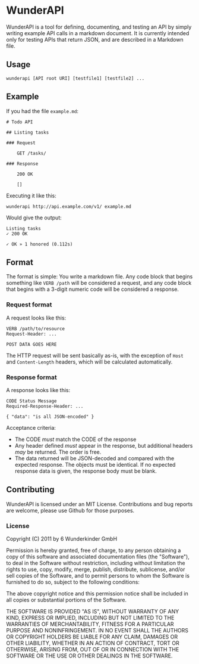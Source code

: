 # WunderAPI

WunderAPI is a tool for defining, documenting, and testing an API by simply writing example API calls in a markdown document. It is currently intended only for testing APIs that return JSON, and are described in a Markdown file.

## Usage

    wunderapi [API root URI] [testfile1] [testfile2] ...

## Example

If you had the file `example.md`:

    # Todo API

    ## Listing tasks

    ### Request

        GET /tasks/

    ### Response

        200 OK

        []

Executing it like this:

    wunderapi http://api.example.com/v1/ example.md

Would give the output:

    Listing tasks
    ✓ 200 OK
    
    ✓ OK » 1 honored (0.112s)

## Format

The format is simple: You write a markdown file. Any code block that begins something like `VERB /path` will be considered a request, and any code block that begins with a 3-digit numeric code will be considered a response.

### Request format

A request looks like this:

    VERB /path/to/resource
    Request-Header: ...

    POST DATA GOES HERE

The HTTP request will be sent basically as-is, with the exception of `Host` and `Content-Length` headers, which will be calculated automatically.

### Response format

A response looks like this:

    CODE Status Message
    Required-Response-Header: ...

    { "data": "is all JSON-encoded" }

Acceptance criteria:

  * The CODE *must* match the CODE of the response
  * Any header defined *must* appear in the response, but additional headers *may* be returned. The order is free.
  * The data returned will be JSON-decoded and compared with the expected response. The objects must be identical. If no expected response data is given, the response body must be blank.

## Contributing

WunderAPI is licensed under an MIT License. Contributions and bug reports are welcome, please use Github for those purposes.

### License

Copyright (C) 2011 by 6 Wunderkinder GmbH

Permission is hereby granted, free of charge, to any person obtaining a copy
of this software and associated documentation files (the "Software"), to deal
in the Software without restriction, including without limitation the rights
to use, copy, modify, merge, publish, distribute, sublicense, and/or sell
copies of the Software, and to permit persons to whom the Software is
furnished to do so, subject to the following conditions:

The above copyright notice and this permission notice shall be included in
all copies or substantial portions of the Software.

THE SOFTWARE IS PROVIDED "AS IS", WITHOUT WARRANTY OF ANY KIND, EXPRESS OR
IMPLIED, INCLUDING BUT NOT LIMITED TO THE WARRANTIES OF MERCHANTABILITY,
FITNESS FOR A PARTICULAR PURPOSE AND NONINFRINGEMENT. IN NO EVENT SHALL THE
AUTHORS OR COPYRIGHT HOLDERS BE LIABLE FOR ANY CLAIM, DAMAGES OR OTHER
LIABILITY, WHETHER IN AN ACTION OF CONTRACT, TORT OR OTHERWISE, ARISING FROM,
OUT OF OR IN CONNECTION WITH THE SOFTWARE OR THE USE OR OTHER DEALINGS IN
THE SOFTWARE.

